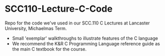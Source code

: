 # SCC110-Lecture-C-Code

Repo for the code we've used in our SCC.110 C Lectures at Lancaster University, Michaelmas Term.

* Small 'exemplar' walkthroughs to illustrate features of the C language
* We recommend the K&R C Programming Language reference guide as the main C textbook for the course.
